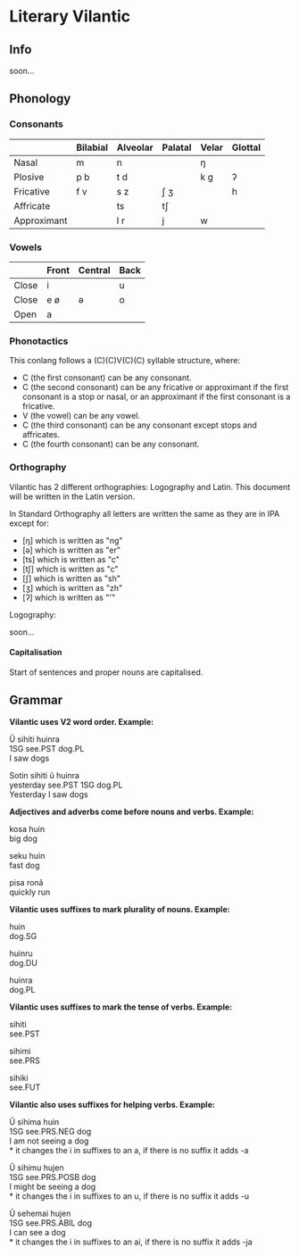 # Literary Vilantic

## Info

soon...

## Phonology

### Consonants

|             | Bilabial | Alveolar | Palatal | Velar | Glottal |
|-------------|----------|----------|---------|-------|---------|
| Nasal       | m        | n        |         | ŋ     |         |
| Plosive     | p b      | t d      |         | k g   | ʔ       |
| Fricative   | f v      | s z      | ʃ ʒ     |       | h       |
| Affricate   |          | ts       | tʃ      |       |         |
| Approximant |          | l r      | j       | w     |         |

### Vowels

|           | Front | Central | Back |
|-----------|-------|---------|------|
| Close     | i     |         | u    |
| Close     | e ø   | ə       | o    |
| Open      | a     |         |      |

### Phonotactics

This conlang follows a (C)(C)V(C)(C) syllable structure, where:

* C (the first consonant) can be any consonant.
* C (the second consonant) can be any fricative or approximant if the first consonant is a stop or nasal, or an approximant if the first consonant is a fricative.
* V (the vowel) can be any vowel.
* C (the third consonant) can be any consonant except stops and affricates.
* C (the fourth consonant) can be any consonant.

### Orthography

Vilantic has 2 different orthographies: Logography and Latin. This document will be written in the Latin version.

In Standard Orthography all letters are written the same as they are in IPA except for:

* [ŋ] which is written as "ng"
* [ə] which is written as "er"
* [ts] which is written as "c"
* [tʃ] which is written as "c"
* [ʃ] which is written as "sh"
* [ʒ] which is written as "zh"
* [ʔ] which is written as "'"

Logography:

soon...

#### Capitalisation

Start of sentences and proper nouns are capitalised.

## Grammar

**Vilantic uses V2 word order. Example:**

Ũ sihiti huinra  
1SG see.PST dog.PL  
I saw dogs

Sotin sihiti ũ huinra  
yesterday see.PST 1SG dog.PL  
Yesterday I saw dogs

**Adjectives and adverbs come before nouns and verbs. Example:**

kosa huin  
big dog

seku huin  
fast dog

pisa ronã  
quickly run

**Vilantic uses suffixes to mark plurality of nouns. Example:**

huin  
dog.SG

huinru  
dog.DU

huinra  
dog.PL

**Vilantic uses suffixes to mark the tense of verbs. Example:**

sihiti  
see.PST

sihimi  
see.PRS

sihiki  
see.FUT

**Vilantic also uses suffixes for helping verbs. Example:**

Ũ sihima huin  
1SG see.PRS.NEG dog  
I am not seeing a dog  
\* it changes the i in suffixes to an a, if there is no suffix it adds -a

Ũ sihimu hujen  
1SG see.PRS.POSB dog  
I might be seeing a dog  
\* it changes the i in suffixes to an u, if there is no suffix it adds -u

Ũ sehemai hujen  
1SG see.PRS.ABIL dog  
I can see a dog  
\* it changes the i in suffixes to an ai, if there is no suffix it adds -ja
